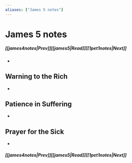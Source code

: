 ```yaml
---
aliases: ["James 5 notes"]
---
```

# James 5 notes
##### <span class=arrow-left></span>[[james4notes|Prev]]<span class=navigation-separator></span>[[james5|Read]]<span class=navigation-separator></span>[[1pet1notes|Next]]<span class=arrow-right></span>
- 
## Warning to the Rich
- 
## Patience in Suffering
- 
## Prayer for the Sick
- 
##### <span class=arrow-left></span>[[james4notes|Prev]]<span class=navigation-separator></span>[[james5|Read]]<span class=navigation-separator></span>[[1pet1notes|Next]]<span class=arrow-right></span>